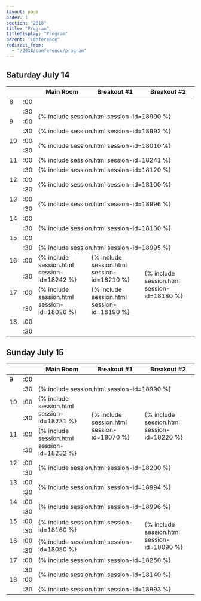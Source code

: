 ```yaml
---
layout: page
order: 1
section: "2018"
title: "Program"
titleDisplay: "Program"
parent: "Conference"
redirect_from:
  - "/2018/conference/program"
---
```


## Saturday July 14

<table class="schedule-table">
<thead>
<tr>
  <th class="schedule-time"></th>
  <th class="schedule-time"></th>
  <th class="schedule-main">Main Room</th>
  <th class="schedule-breakout">Breakout #1</th>
  <th class="schedule-breakout">Breakout #2</th>
</tr>
</thead>
<tbody>
<tr>
  <td>8</td>
  <td>:00</td>
  <td colspan="3"></td>
</tr><tr>
  <td></td>
  <td>:30</td>
  <td rowspan="2" colspan="3" class="session-{% include session-type.html session-id=18990 %}">{% include session.html session-id=18990 %}</td>
</tr>
<tr>
  <td>9</td>
  <td>:00</td>
</tr><tr>
  <td></td>
  <td>:30</td>
  <td colspan="3" class="session-{% include session-type.html session-id=18992 %}">{% include session.html session-id=18992 %}</td>
</tr>
<tr>
  <td>10</td>
  <td>:00</td>
  <td rowspan="2" colspan="3" class="session-{% include session-type.html session-id=18010 %}">{% include session.html session-id=18010 %}</td>
</tr>
<tr>
  <td></td>
  <td>:30</td>
</tr>
<tr>
  <td>11</td>
  <td>:00</td>
  <td colspan="3" class="session-{% include session-type.html session-id=18241 %}">{% include session.html session-id=18241 %}</td>
</tr>
<tr>
  <td></td>
  <td>:30</td>
  <td colspan="3" class="session-{% include session-type.html session-id=18120 %}">{% include session.html session-id=18120 %}</td>
</tr>
<tr>
  <td>12</td>
  <td>:00</td>
  <td rowspan="2" colspan="3" class="session-{% include session-type.html session-id=18100 %}">{% include session.html session-id=18100 %}</td>
</tr>
<tr>
  <td></td>
  <td>:30</td>
</tr>
<tr>
  <td>13</td>
  <td>:00</td>
  <td rowspan="2" colspan="3" class="session-{% include session-type.html session-id=18996 %}">{% include session.html session-id=18996 %}</td>
</tr>
<tr>
  <td></td>
  <td>:30</td>
</tr>
<tr>
  <td>14</td>
  <td>:00</td>
  <td rowspan="3" colspan="3" class="session-{% include session-type.html session-id=18130 %}">{% include session.html session-id=18130 %}</td>
</tr>
<tr>
  <td></td>
  <td>:30</td>
</tr>
<tr>
  <td>15</td>
  <td>:00</td>
</tr>
<tr>
  <td></td>
  <td>:30</td>
  <td colspan="3" class="session-{% include session-type.html session-id=18995 %}">{% include session.html session-id=18995 %}</td>
</tr>
<tr>
  <td>16</td>
  <td>:00</td>
  <td rowspan="2" class="session-{% include session-type.html session-id=18242 %}">{% include session.html session-id=18242 %}</td>
  <td rowspan="2" class="session-{% include session-type.html session-id=18210 %}">{% include session.html session-id=18210 %}</td>
  <td rowspan="4" class="session-{% include session-type.html session-id=18180 %}">{% include session.html session-id=18180 %}</td>
</tr>
<tr>
  <td></td>
  <td>:30</td>
</tr>
<tr>
  <td>17</td>
  <td>:00</td>
  <td rowspan="2" class="session-{% include session-type.html session-id=18020 %}">{% include session.html session-id=18020 %}</td>
  <td rowspan="2" class="session-{% include session-type.html session-id=18190 %}">{% include session.html session-id=18190 %}</td>
</tr>
<tr>
  <td></td>
  <td>:30</td>
</tr>
<tr>
  <td>18</td>
  <td>:00</td>
  <td rowspan="2" colspan="3"></td>
</tr>
<tr>
  <td></td>
  <td>:30</td>
</tr>
</tbody>
</table>


## Sunday July 15

<table class="schedule-table">
<thead>
<tr>
  <th class="schedule-time"></th>
  <th class="schedule-time"></th>
  <th class="schedule-main">Main Room</th>
  <th class="schedule-breakout">Breakout #1</th>
  <th class="schedule-breakout">Breakout #2</th>
</tr>
</thead>
<tbody>
<tr>
  <td>9</td>
  <td>:00</td>
  <td colspan="3"></td>
</tr>
<tr>
  <td></td>
  <td>:30</td>
  <td colspan="3" class="session-{% include session-type.html session-id=18990 %}">{% include session.html session-id=18990 %}</td>
</tr>
<tr>
  <td>10</td>
  <td>:00</td>
  <td rowspan="2" class="session-{% include session-type.html session-id=18231 %}">{% include session.html session-id=18231 %}</td>
  <td rowspan="4" class="session-{% include session-type.html session-id=18070 %}">{% include session.html session-id=18070 %}</td>
  <td rowspan="4" class="session-{% include session-type.html session-id=18220 %}">{% include session.html session-id=18220 %}</td>
</tr>
<tr>
  <td></td>
  <td>:30</td>
</tr>
<tr>
  <td>11</td>
  <td>:00</td>
  <td rowspan="2" class="session-{% include session-type.html session-id=18232 %}">{% include session.html session-id=18232 %}</td>
</tr>
<tr>
  <td></td>
  <td>:30</td>
</tr>
<tr>
  <td>12</td>
  <td>:00</td>
  <td rowspan="2" colspan="3" class="session-{% include session-type.html session-id=18200 %}">{% include session.html session-id=18200 %}</td>
</tr>
<tr>
  <td></td>
  <td>:30</td>
</tr>
<tr>
  <td>13</td>
  <td>:00</td>
  <td rowspan="2" colspan="3" class="session-{% include session-type.html session-id=18994 %}">{% include session.html session-id=18994 %}</td>
</tr>
<tr>
  <td></td>
  <td>:30</td>
</tr>
<tr>
  <td>14</td>
  <td>:00</td>
  <td rowspan="2" colspan="3" class="session-{% include session-type.html session-id=18996 %}">{% include session.html session-id=18996 %}</td>
</tr>
<tr>
  <td></td>
  <td>:30</td>
</tr>
<tr>
  <td>15</td>
  <td>:00</td>
  <td rowspan="2" colspan="2" class="session-{% include session-type.html session-id=18160 %}">{% include session.html session-id=18160 %}</td>
  <td rowspan="4" class="session-{% include session-type.html session-id=18090 %}">{% include session.html session-id=18090 %}</td>
</tr>
<tr>
  <td></td>
  <td>:30</td>
</tr>
<tr>
  <td>16</td>
  <td>:00</td>
  <td rowspan="2" colspan="2" class="session-{% include session-type.html session-id=18050 %}">{% include session.html session-id=18050 %}</td>
</tr>
<tr>
  <td></td>
  <td>:30</td>
</tr>
<tr>
  <td>17</td>
  <td>:00</td>
  <td colspan="3" class="session-{% include session-type.html session-id=18250 %}">{% include session.html session-id=18250 %}</td>
</tr>
<tr>
  <td></td>
  <td>:30</td>
  <td rowspan="2" colspan="3" class="session-{% include session-type.html session-id=18140 %}">{% include session.html session-id=18140 %}</td>
</tr>
<tr>
  <td>18</td>
  <td>:00</td>
</tr>
<tr>
  <td></td>
  <td>:30</td>
  <td colspan="3" class="session-{% include session-type.html session-id=18993 %}">{% include session.html session-id=18993 %}</td>
</tr>
</tbody>
</table>
